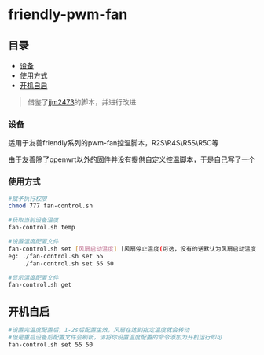 # friendly-pwm-fan

## 目录

-   [设备](#设备)
-   [使用方式](#使用方式)
-   [开机自启](#开机自启)

> 借鉴了[jjm2473](https://github.com/jjm2473/openwrt-apps/commit/b66c6ae196bf95595caef8dc9d84338aeab3bbb0 "jjm2473")的脚本，并进行改进

### 设备

适用于友善friendly系列的pwm-fan控温脚本，R2S\R4S\R5S\R5C等

由于友善除了openwrt以外的固件并没有提供自定义控温脚本，于是自己写了一个

### 使用方式

```bash
#赋予执行权限
chmod 777 fan-control.sh

#获取当前设备温度
fan-control.sh temp

#设置温度配置文件
fan-control.sh set [风扇启动温度] [风扇停止温度(可选，没有的话默认为风扇启动温度减5摄氏度)]
eg: ./fan-control.sh set 55
    ./fan-control.sh set 55 50

#显示温度配置文件
fan-control.sh get

```

## 开机自启

```bash
#设置完温度配置后，1-2s后配置生效，风扇在达到指定温度就会转动
#但是重启设备后配置文件会刷新，请将你设置温度配置的命令添加为开机运行即可
fan-control.sh set 55 50
```
